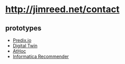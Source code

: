 # http://jimreed.net/contact
## prototypes
* [Predix.io](https://jimreedia.github.io/prototypes-pages/predix-io-2015/)
* [Digital Twin](https://jimreedia.github.io/prototypes-pages/digital-twin-prototype-2017/)
* [AtHoc](https://jimreedia.github.io/prototypes-pages/athoc-early-dashboard-concept-2013/)
* [Informatica Recommender](https://jimreedia.github.io/prototypes-pages/informatica-recommender-2019)